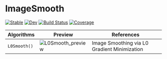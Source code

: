 # ImageSmooth

[![Stable](https://img.shields.io/badge/docs-stable-blue.svg)](https://JuliaImages.github.io/ImageSmooth.jl/stable)
[![Dev](https://img.shields.io/badge/docs-dev-blue.svg)](https://JuliaImages.github.io/ImageSmooth.jl/dev)
[![Build Status](https://github.com/JuliaImages/ImageSmooth.jl/workflows/CI/badge.svg)](https://github.com/JuliaImages/ImageSmooth.jl/actions)
[![Coverage](https://codecov.io/gh/JuliaImages/ImageSmooth.jl/branch/master/graph/badge.svg)](https://codecov.io/gh/JuliaImages/ImageSmooth.jl)



| Algorithms | Preview | References |
| ---        | ------  | -------    |
| `L0Smooth()` | ![L0Smooth_preview](https://user-images.githubusercontent.com/8684355/132154402-e65af01c-4459-4c81-bcd3-c66052d1e129.png) | Image Smoothing via L0 Gradient Minimization |
